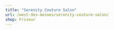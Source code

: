 ```yaml
---
title: "Serenity Couture Salon"
url: /west-des-moines/serenity-couture-salon/
shop: Friseur
---
```

